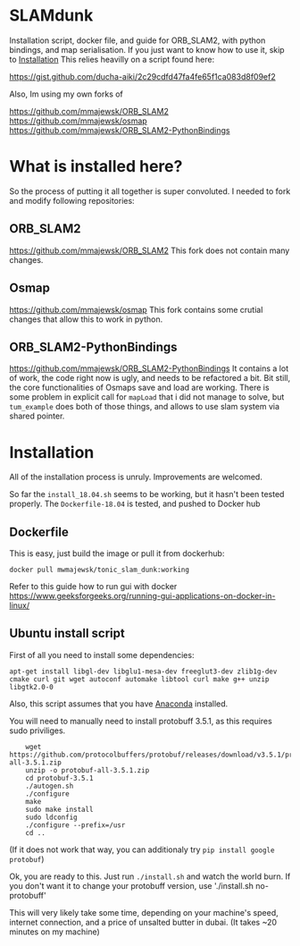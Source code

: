 # SLAMdunk 
Installation script, docker file, and guide for ORB_SLAM2, with python bindings, and map serialisation.
If you just want to know how to use it, skip to [Installation](#Installation)
This relies heavilly on a script found here:

https://gist.github.com/ducha-aiki/2c29cdfd47fa4fe65f1ca083d8f09ef2

Also, Im using my own forks of 

https://github.com/mmajewsk/ORB_SLAM2
https://github.com/mmajewsk/osmap
https://github.com/mmajewsk/ORB_SLAM2-PythonBindings


# What is installed here?

So the process of putting it all together is super convoluted. I needed to fork and modify following repositories:

## ORB_SLAM2

https://github.com/mmajewsk/ORB_SLAM2
This fork does not contain many changes.

## Osmap

https://github.com/mmajewsk/osmap
This fork contains some crutial changes that allow this to work in python.

## ORB_SLAM2-PythonBindings

https://github.com/mmajewsk/ORB_SLAM2-PythonBindings
It contains a lot of work, the code right now is ugly, and needs to be refactored a bit.
Bit still, the core functionalities of Osmaps save and load are working.
There is some problem in explicit call for `mapLoad` that i did not manage to solve, but `tum_example` does both of those things, and allows to use slam system via shared pointer.

# Installation

All of the installation process is unruly.
Improvements are welcomed.

So far the `install_18.04.sh` seems to be working, but it hasn't been tested properly.
The `Dockerfile-18.04` is tested, and pushed to Docker hub

## Dockerfile

This is easy, just build the image or pull it from dockerhub:
```
docker pull mwmajewsk/tonic_slam_dunk:working
```

Refer to this guide how to run gui with docker https://www.geeksforgeeks.org/running-gui-applications-on-docker-in-linux/



## Ubuntu install script

First of all you need to install some dependencies:

```
apt-get install libgl-dev libglu1-mesa-dev freeglut3-dev zlib1g-dev cmake curl git wget autoconf automake libtool curl make g++ unzip libgtk2.0-0
```

Also, this script assumes that you have 
[Anaconda](https://www.anaconda.com/distribution/) installed.

You will need to manually need to install protobuff 3.5.1, as this requires sudo priviliges.
```
	wget https://github.com/protocolbuffers/protobuf/releases/download/v3.5.1/protobuf-all-3.5.1.zip
	unzip -o protobuf-all-3.5.1.zip
	cd protobuf-3.5.1
	./autogen.sh
	./configure
	make
	sudo make install
	sudo ldconfig
	./configure --prefix=/usr
	cd ..

```

(If it does not work that way, you can additionaly try `pip install google protobuf`)


Ok, you are ready to this.
Just run `./install.sh` and watch the world burn.
If you don't want it to change your protobuff version, use './install.sh no-protobuff'

This will very likely take some time, depending on your machine's speed, internet connection, and a price of unsalted butter in dubai.
(It takes ~20 minutes on my machine)
